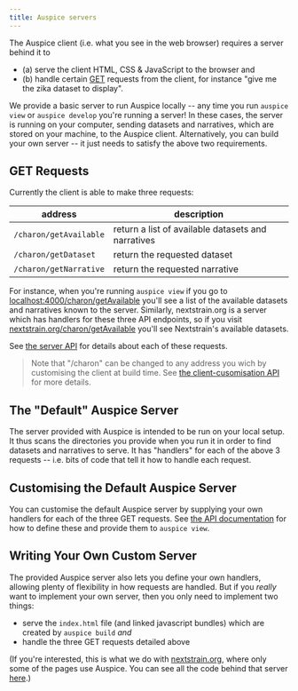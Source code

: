 ```yaml
---
title: Auspice servers
---
```


The Auspice client (i.e. what you see in the web browser) requires a server behind it to
- (a) serve the client HTML, CSS & JavaScript to the browser and
- (b) handle certain [GET](https://en.wikipedia.org/wiki/Hypertext_Transfer_Protocol#Request_methods) requests from the client, for instance "give me the zika dataset to display".

We provide a basic server to run Auspice locally -- any time you run `auspice view` or `auspice develop` you're running a server!
In these cases, the server is running on your computer, sending datasets and narratives, which are stored on your machine, to the Auspice client.
Alternatively, you can build your own server -- it just needs to satisfy the above two requirements.


## GET Requests

Currently the client is able to make three requests:

| address | description |
| --- | --- |
| `/charon/getAvailable` | return a list of available datasets and narratives |
| `/charon/getDataset` | return the requested dataset |
| `/charon/getNarrative` | return the requested narrative |

For instance, when you're running `auspice view` if you go to [localhost:4000/charon/getAvailable](http://localhost:4000/charon/getAvailable) you'll see a list of the available datasets and narratives known to the server.
Similarly, nextstrain.org is a server which has handlers for these three API endpoints, so if you visit [nextstrain.org/charon/getAvailable](https://nextstrain.org/charon/getAvailable) you'll see Nextstrain's available datasets.

See [the server API](server/api.md) for details about each of these requests.

> Note that "/charon" can be changed to any address you wich by customising the client at build time.
See [the client-cusomisation API](../customise-client/api) for more details.

## The "Default" Auspice Server

The server provided with Auspice is intended to be run on your local setup.
It thus scans the directories you provide when you run it in order to find datasets and narratives to serve.
It has "handlers" for each of the above 3 requests -- i.e. bits of code that tell it how to handle each request.


## Customising the Default Auspice Server

You can customise the default Auspice server by supplying your own handlers for each of the three GET requests.
See [the API documentation](server/api#suppling-custom-handlers-to-the-auspice-server) for how to define these and provide them to `auspice view`.



## Writing Your Own Custom Server

The provided Auspice server also lets you define your own handlers, allowing plenty of flexibility in how requests are handled.
But if you _really_ want to implement your own server, then you only need to implement two things:
- serve the `index.html` file (and linked javascript bundles) which are created by `auspice build` _and_
- handle the three GET requests detailed above

(If you're interested, this is what we do with [nextstrain.org](https://nextstrain.org), where only some of the pages use Auspice. You can see all the code behind that server [here](https://github.com/nextstrain/nextstrain.org).)





